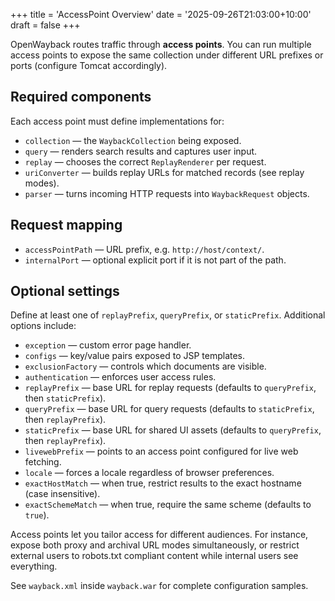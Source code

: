 +++
title = 'AccessPoint Overview'
date = '2025-09-26T21:03:00+10:00'
draft = false
+++

OpenWayback routes traffic through **access points**. You can run multiple access points to expose the same collection under different URL prefixes or ports (configure Tomcat accordingly).

## Required components

Each access point must define implementations for:

- `collection` — the `WaybackCollection` being exposed.
- `query` — renders search results and captures user input.
- `replay` — chooses the correct `ReplayRenderer` per request.
- `uriConverter` — builds replay URLs for matched records (see replay modes).
- `parser` — turns incoming HTTP requests into `WaybackRequest` objects.

## Request mapping

- `accessPointPath` — URL prefix, e.g. `http://host/context/`.
- `internalPort` — optional explicit port if it is not part of the path.

## Optional settings

Define at least one of `replayPrefix`, `queryPrefix`, or `staticPrefix`. Additional options include:

- `exception` — custom error page handler.
- `configs` — key/value pairs exposed to JSP templates.
- `exclusionFactory` — controls which documents are visible.
- `authentication` — enforces user access rules.
- `replayPrefix` — base URL for replay requests (defaults to `queryPrefix`, then `staticPrefix`).
- `queryPrefix` — base URL for query requests (defaults to `staticPrefix`, then `replayPrefix`).
- `staticPrefix` — base URL for shared UI assets (defaults to `queryPrefix`, then `replayPrefix`).
- `livewebPrefix` — points to an access point configured for live web fetching.
- `locale` — forces a locale regardless of browser preferences.
- `exactHostMatch` — when true, restrict results to the exact hostname (case insensitive).
- `exactSchemeMatch` — when true, require the same scheme (defaults to `true`).

Access points let you tailor access for different audiences. For instance, expose both proxy and archival URL modes simultaneously, or restrict external users to robots.txt compliant content while internal users see everything.

See `wayback.xml` inside `wayback.war` for complete configuration samples.
